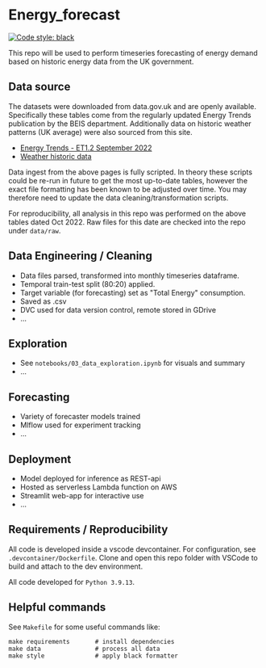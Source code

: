 # Energy_forecast

[![Code style: black](https://img.shields.io/badge/code%20style-black-000000.svg)](https://github.com/psf/black)

This repo will be used to perform timeseries forecasting of energy demand based on historic energy data from the UK government.

## Data source

The datasets were downloaded from data.gov.uk and are openly available.  Specifically these tables come from the regularly updated Energy Trends publication by the BEIS department.  Additionally data on historic weather patterns (UK average) were also sourced from this site.

- [Energy Trends - ET1.2 September 2022](https://assets.publishing.service.gov.uk/government/uploads/system/uploads/attachment_data/file/1107641/ET_1.2_SEP_22.xlsx)
- [Weather historic data](https://assets.publishing.service.gov.uk/government/uploads/system/uploads/attachment_data/file/1012964/Weather_ODS.ods)

Data ingest from the above pages is fully scripted.  In theory these scripts could be re-run in future to get the most up-to-date tables, however the exact file formatting has been known to be adjusted over time.  You may therefore need to update the data cleaning/transformation scripts.

For reproducibility, all analysis in this repo was performed on the above tables dated Oct 2022.  Raw files for this date are checked into the repo under `data/raw`.

## Data Engineering / Cleaning

- Data files parsed, transformed into monthly timeseries dataframe.
- Temporal train-test split (80:20) applied.
- Target variable (for forecasting) set as "Total Energy" consumption.
- Saved as .csv
- DVC used for data version control, remote stored in GDrive
- ...

## Exploration

- See `notebooks/03_data_exploration.ipynb` for visuals and summary
- ...

## Forecasting

- Variety of forecaster models trained
- Mlflow used for experiment tracking
- ...

## Deployment

- Model deployed for inference as REST-api
- Hosted as serverless Lambda function on AWS
- Streamlit web-app for interactive use
- ...

## Requirements / Reproducibility

All code is developed inside a vscode devcontainer. For configuration, see `.devcontainer/Dockerfile`. Clone and open this repo folder with VSCode to build and attach to the dev environment.  

All code developed for `Python 3.9.13`.

## Helpful commands

See `Makefile` for some useful commands like: 

```
make requirements       # install dependencies
make data               # process all data
make style              # apply black formatter

```

